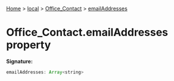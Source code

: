 [Home](./index) &gt; [local](local.md) &gt; [Office\_Contact](local.office_contact.md) &gt; [emailAddresses](local.office_contact.emailaddresses.md)

# Office\_Contact.emailAddresses property


**Signature:**
```javascript
emailAddresses: Array<string>
```
